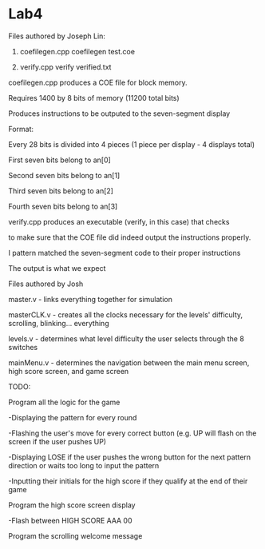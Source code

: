 # Lab4

Files authored by Joseph Lin:

1. coefilegen.cpp coefilegen test.coe

2. verify.cpp verify verified.txt

coefilegen.cpp produces a COE file for block memory.

Requires 1400 by 8 bits of memory (11200 total bits)

Produces instructions to be outputed to the seven-segment display

Format: 

Every 28 bits is divided into 4 pieces (1 piece per display - 4 displays total)

First seven bits belong to an[0]

Second seven bits belong to an[1]

Third seven bits belong to an[2]

Fourth seven bits belong to an[3]

verify.cpp produces an executable (verify, in this case) that checks

to make sure that the COE file did indeed output the instructions properly.

I pattern matched the seven-segment code to their proper instructions

The output is what we expect

Files authored by Josh

master.v - links everything together for simulation

masterCLK.v - creates all the clocks necessary for the levels' difficulty, scrolling, blinking... everything

levels.v - determines what level difficulty the user selects through the 8 switches

mainMenu.v - determines the navigation between the main menu screen, high score screen, and game screen

TODO:

Program all the logic for the game 

  -Displaying the pattern for every round
  
  -Flashing the user's move for every correct button (e.g. UP will flash on the screen if the user pushes UP)
  
  -Displaying LOSE if the user pushes the wrong button for the next pattern direction or waits too long to input the pattern
  
  -Inputting their initials for the high score if they qualify at the end of their game
  
Program the high score screen display

  -Flash between HIGH SCORE AAA 00
  
Program the scrolling welcome message
